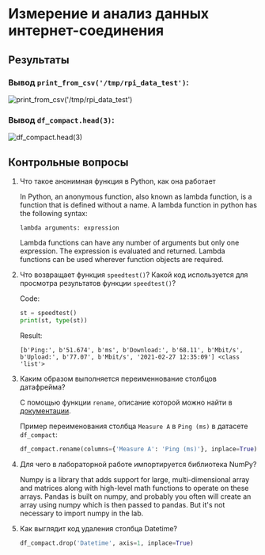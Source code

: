 # Измерение и анализ данных интернет-соединения

## Результаты

### Вывод `print_from_csv('/tmp/rpi_data_test')`:
![print_from_csv('/tmp/rpi_data_test')](https://i.imgur.com/irRQRD2.png)
### Вывод `df_compact.head(3)`:
![df_compact.head(3)](https://i.imgur.com/lXn7O2V.png)

## Контрольные вопросы

1. Что такое анонимная функция в Python, как она работает

    In Python, an anonymous function, also known as lambda function, is a function that is defined without a name. A lambda function in python has the following syntax: 
    ```
    lambda arguments: expression
    ```
    Lambda functions can have any number of arguments but only one expression. The expression is evaluated and returned. Lambda functions can be used wherever function objects are required.

2. Что возвращает функция `speedtest()`? Какой код используется для просмотра результатов функции `speedtest()`?
    
    Code:
    ```python
    st = speedtest()
    print(st, type(st))
    ```
    Result:
    ```
    [b'Ping:', b'51.674', b'ms', b'Download:', b'68.11', b'Mbit/s', b'Upload:', b'77.07', b'Mbit/s', '2021-02-27 12:35:09'] <class 'list'>
    ```

3. Каким образом выполняется переименнование столбцов датафрейма?

    С помощью функции `rename`, описание которой можно найти в [документации](https://pandas.pydata.org/pandas-docs/stable/reference/api/pandas.DataFrame.rename.html). 
    
    Пример переименования столбца `Measure A` в `Ping (ms)` в датасете `df_compact`:
    ```python
    df_compact.rename(columns={'Measure A': 'Ping (ms)'}, inplace=True)
    ```

4. Для чего в лабораторной работе импортируется библиотека NumPy?

    Numpy is a library that adds support for large, multi-dimensional array and matrices along with high-level math functions to operate on these arrays. Pandas is built on numpy, and probably you often will create an array using numpy which is then passed to pandas. But it's not necessary to import numpy in the lab.

5. Как выглядит код удаления столбца Datetime?

    ```python
    df_compact.drop('Datetime', axis=1, inplace=True)
    ```

